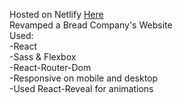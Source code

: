 Hosted on Netlify <a href="https://sourflour.netlify.com/" alt="https://sourflour.netlify.com/">Here</a><br>
Revamped a Bread Company's Website<br>
Used:<br>
-React<br>
-Sass & Flexbox<br>
-React-Router-Dom<br>
-Responsive on mobile and desktop<br>
-Used React-Reveal for animations
